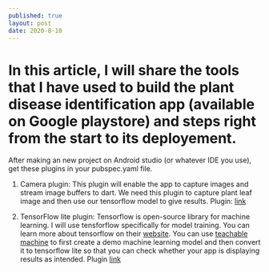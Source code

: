 ```yaml
---
published: true
layout: post
date: 2020-8-10
---
```

# In this article, I will share the tools that I have used to build the plant disease identification app (available on Google playstore) and steps right from the start to its deployement.

After making an new project on Android studio (or whatever IDE you use), get these plugins in your pubspec.yaml file.

1. Camera plugin: This plugin will enable the app to capture images and stream image buffers to dart. We need this plugin to capture plant leaf image and then use our tensorflow model to give results.
Plugin: [link](https://pub.dev/packages/camera)

2. TensorFlow lite plugin: Tensorflow is open-source library for machine learning. I will use tensforflow specifically for model training. You can learn more about tensorflow on their [website](https://www.tensorflow.org/learn). 
You can use [teachable machine](https://teachablemachine.withgoogle.com/) to first create a demo machine learning model and then convert it to tensorflow lite so that you can check whether your app is displaying results as intended.
Plugin [link](https://pub.dev/packages/tflite)



